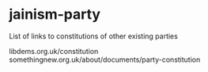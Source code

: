 # jainism-party

List of links to constitutions of other existing parties

libdems.org.uk/constitution  
somethingnew.org.uk/about/documents/party-constitution
